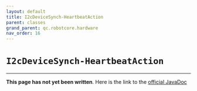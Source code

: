 ```yaml
---
layout: default
title: I2cDeviceSynch-HeartbeatAction
parent: classes
grand_parent: qc.robotcore.hardware
nav_order: 16
---
```

# `I2cDeviceSynch-HeartbeatAction`
---
**This page has not yet been written**. Here is the link to the [official JavaDoc](https://ftctechnh.github.io/ftc_app/doc/javadoc/com/qualcomm/robotcore/hardware/I2cDeviceSynch.HeartbeatAction.html)
        
